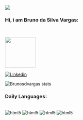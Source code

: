 <div>
<img src= "https://img.freepik.com/free-vector/blue-futuristic-networking-technology_53876-100679.jpg?w=740&t=st=1698072726~exp=1698073326~hmac=0457c0098fa9f76ffecec3b8d54e7679500ca3f904ca23d9b1120e7f5c0bdb58">

### Hi, i am Bruno da Silva Vargas:


<div style><br/>

<img src="https://media.tenor.com/yF1WOv1t5WEAAAAd/dave-chappelle-really.gif"
width="100" height="100"/>
</div>


[![Linkedin](https://img.shields.io/badge/LinkedIn-0077B5?style=for-the-badge&logo=linkedin&logoColor=white)](https://www.linkedin.com/in/bruno-silva-vargas-66321b248)

![Brunosdvargas stats](https://github-readme-stats.vercel.app/api?username=brunosdvargas&show_icons=true&bg_color=00000000)

### Daily Languages:

<div style="display: inline_block"><br/>
<img align="center" alt="html5"src="https://img.shields.io/badge/JavaScript-F7DF1E?style=for-the-badge&logo=javascript&logoColor=black">
<img align="center" alt="html5"src="https://img.shields.io/badge/HTML5-E34F26?style=for-the-badge&logo=html5&logoColor=white">
<img align="center" alt="html5"src="https://img.shields.io/badge/Kotlin-0095D5?&style=for-the-badge&logo=kotlin&logoColor=white">
<img align="center" alt="html5"src="https://img.shields.io/badge/CSS3-1572B6?style=for-the-badge&logo=css3&logoColor=white">



</div><br/>

